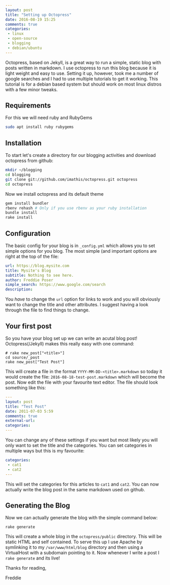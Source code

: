 ```yaml
---
layout: post
title: "Setting up Octopress"
date: 2016-08-19 15:25
comments: true
categories: 
 - linux
 - open-source
 - blogging
 - debian/ubuntu
---
```


Octopress, based on Jekyll, is a great way to run a simple, static blog with posts written in markdown. I use octopress to run this blog because it is light weight and easy to use. Setting it up, however, took me a number of google searches and I had to use multiple tutorials to get it working. This tutorial is for a debian based system but should work on most linux distros with a few minor tweaks.

<!-- more -->
## Requirements
For this we will need ruby and RubyGems
``` bash
sudo apt install ruby rubygems
```

## Installation
To start let's create a directory for our blogging activities and download octopress from github:

``` bash
mkdir ~/blogging
cd blogging
git clone git://github.com/imathis/octopress.git octopress
cd octopress
```
Now we install octopress and its default theme

``` bash
gem install bundler
rbenv rehash # Only if you use rbenv as your ruby installation
bundle install
rake install
```

## Configuration
The basic config for your blog is in `_config.yml` which allows you to set simple options for you blog. The most simple (and important options are right at the top of the file:

```YAML
url: https://blog.mysite.com
title: Mysite's Blog
subtitle: Nothing to see here.
author: Freddie Poser
simple_search: https://www.google.com/search
description:
```
You *have* to change the `url` option for links to work and you will obviously want to change the title and other attributes. I suggest having a look through the file to find things to change.

## Your first post
So you have your blog set up we can write an acutal blog post! Octopress(/Jekyll) makes this really easy with one command:

```
# rake new_post["<title>"]
cd source/_post
rake new_post["Test Post"]
```

This will create a file in the format `YYYY-MM-DD-<title>.markdown` so today it would create the file: `2016-08-18-test-post.markdown`  which will become the post. Now edit the file with your favourite text editor. The file should look something like this:

```yaml
---
layout: post
title: "Test Post"
date: 2011-07-03 5:59
comments: true
external-url:
categories:
---
```

You can change any of these settings if you want but most likely you will only want to set the title and the categories. You can set categories in multiple ways but this is my favourite:

```yaml
categories:
 - cat1
 - cat2
---
```
This will set the categories for this articles to `cat1` and `cat2`. You can now actually write the blog post in the same markdown used on github.

## Generating the Blog
Now we can actually generate the blog with the simple command below:

```
rake generate
```

This will create a whole blog in the `octopress/public` directory. This will be static HTML and self contained. To serve this up I use Apache by symlinking it to my `/var/www/html/blog` directory and then using a VirtualHost with a subdomain pointing to it. Now whenever I write a post I `rake generate` and its live!

Thanks for reading,

Freddie
